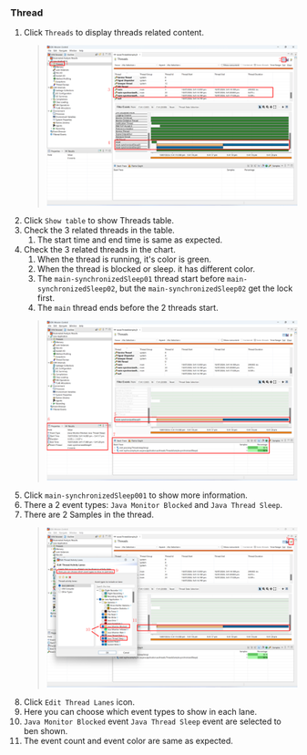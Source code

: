 ### Thread

1. Click `Threads` to display threads related content.
   > ![ThreadsSample01.png](./ThreadsSample01.png)
2. Click `Show table` to show Threads table.
3. Check the 3 related threads in the table.
   1. The start time and end time is same as expected.
4. Check the 3 related threads in the chart.
   1. When the thread is running, it's color is green.
   2. When the thread is blocked or sleep. it has different color.
   3. The `main-synchronizedSleep01` thread start before `main-synchronizedSleep02`, 
      but the `main-synchronizedSleep02` get the lock first.
   4. The `main` thread ends before the 2 threads start.
   > ![ThreadsSample02.png](./ThreadsSample02.png)
5. Click `main-synchronizedSleep001` to show more information.
6. There a 2 event types: `Java Monitor Blocked` and `Java Thread Sleep`.
7. There are 2 Samples in the thread.
   > ![ThreadsSample03.png](./ThreadsSample03.png)
8. Click `Edit Thread Lanes` icon.
9. Here you can choose which event types to show in each lane.
10. `Java Monitor Blocked` event `Java Thread Sleep` event are selected to ben shown.
11. The event count and event color are same as expected.

